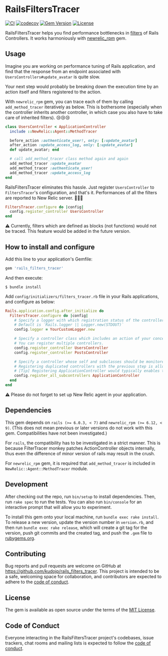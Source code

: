 # RailsFiltersTracer

[![CI](https://github.com/kudojp/rails_filters_tracer/workflows/CI/badge.svg?branch=main)](https://github.com/kudojp/rails_filters_tracer/actions?query=workflow%3ACI+branch%3Amain)
[![codecov](https://codecov.io/gh/kudojp/rails_filters_tracer/branch/main/graph/badge.svg?token=KSQO6HIAUH)](https://codecov.io/gh/kudojp/rails_filters_tracer)
[![Gem Version](https://badge.fury.io/rb/rails_filters_tracer.svg)](https://badge.fury.io/rb/rails_filters_tracer)
[![License](https://img.shields.io/github/license/kudojp/rails_filters_tracer)](./LICENSE)

RailsFiltersTracer helps you find performance bottlenecks in [filters](https://guides.rubyonrails.org/action_controller_overview.html#filters) of Rails Controllers. It works harmoniously with [newrelic_rpm](https://rubygems.org/gems/newrelic_rpm) gem.

## Usage

Imagine you are working on performance tuning of Rails application, and find that the response from an endpoint associated with `UsersControllers#update_avatar` is quite slow.

Your next step would probably be breaking down the execution time by an action itself and filters registered to the action.

With `newrelic_rpm` gem, you can trace each of them by calling `add_method_tracer` iteratively as below. This is bothersome (especially when the controller inherits another controller, in which case you also have to take care of inherited filters). 😢😢😢

```rb
class UsersController < ApplicationController
  include ::NewRelic::Agent::MethodTracer

  before_action :authenticate_user!, only: [:update_avatar]
  after_action :update_access_log, only: [:update_avatar]
  def update_avatar; end

  # call add_method_tracer class method again and again
  add_method_tracer :update_avatar
  add_method_tracer :authenticate_user!
  add_method_tracer :update_access_log
end
```

RailsFiltersTracer eliminates this hassle. Just register `UsersController` to `FiltersTracer`'s configuration, and that's it. Performances of all the filters are reported to New Relic server. 🎉🎉🎉

```rb
FiltersTracer.configure do |config|
  config.register_controller UsersController
end
```

⚠️ Currently, filters which are defined as blocks (not functions) would not be traced. This feature would be added in the future version.

## How to install and configure

Add this line to your application's Gemfile:

```ruby
gem 'rails_filters_tracer'
```

And then execute:

```
$ bundle install
```

Add `config/initializers/filters_tracer.rb` file in your Rails applications, and configure as below:

```rb
Rails.application.config.after_initialize do
  FiltersTracer.configure do |config|
    # Specify a logger with which registration status of the controller is logged.
    # Default is `Rails.logger || Logger.new(STDOUT)`
    config.logger = YourCustomLogger.new

    # Specify a controller class which includes an action of your concern.
    # You can register multiple controllers.
    config.register_controller UsersController
    config.register_controller PostsController

    # Specify a controller whose self and subclasses should be monitored.
    # Registering duplicated controllers with the previous step is allowed.
    # [Tip] Registering ApplicationController would typically enables to monitor all the filters in Rails app.
    config.register_all_subcontrollers ApplicationController
  end
end
```

⚠️ Please do not forget to set up New Relic agent in your application.

## Dependencies

This gem depends on `rails (>= 6.0.3, < 7)` and `newrelic_rpm (>= 6.12, < 9)`.
(This does not mean previous or later versions do not work with this gem. Compatibilities have not been investigated.)

For `rails`, the compatibility has to be investigated in a strict manner. This is because FilterTracer monkey patches ActionController objects internally, thus even the difference of minor version of rails may result in the crush.

For `newrelic_rpm` gem, it is required that `add_method_tracer` is included in `NewRelic::Agent::MethodTracer` module.

## Development

After checking out the repo, run `bin/setup` to install dependencies. Then, run `rake spec` to run the tests. You can also run `bin/console` for an interactive prompt that will allow you to experiment.

To install this gem onto your local machine, run `bundle exec rake install`. To release a new version, update the version number in `version.rb`, and then run `bundle exec rake release`, which will create a git tag for the version, push git commits and the created tag, and push the `.gem` file to [rubygems.org](https://rubygems.org).

## Contributing

Bug reports and pull requests are welcome on GitHub at https://github.com/kudojp/rails_filters_tracer. This project is intended to be a safe, welcoming space for collaboration, and contributors are expected to adhere to the [code of conduct](https://github.com/kudojp/rails_filters_tracer/blob/master/CODE_OF_CONDUCT.md).

## License

The gem is available as open source under the terms of the [MIT License](https://opensource.org/licenses/MIT).

## Code of Conduct

Everyone interacting in the RailsFiltersTracer project's codebases, issue trackers, chat rooms and mailing lists is expected to follow the [code of conduct](https://github.com/[USERNAME]/rails_filters_tracer/blob/master/CODE_OF_CONDUCT.md).
